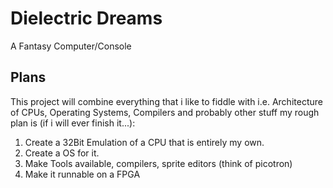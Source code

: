# Dielectric Dreams

A Fantasy Computer/Console 

## Plans
This project will combine everything that i like to fiddle with i.e. Architecture of CPUs, Operating Systems, Compilers and probably other stuff
my rough plan is (if i will ever finish it...):

1. Create a 32Bit Emulation of a CPU that is entirely my own.
2. Create a OS for it.
3. Make Tools available, compilers, sprite editors (think of picotron)
4. Make it runnable on a FPGA
